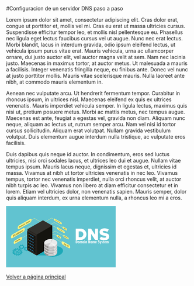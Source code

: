 #Configuracion de un servidor DNS paso a paso

Lorem ipsum dolor sit amet, consectetur adipiscing elit. Cras dolor erat, congue ut porttitor et, mollis vel mi. Cras eu erat ut massa ultricies cursus. Suspendisse efficitur tempor leo, et mollis nisl pellentesque eu. Phasellus nec ligula eget lectus faucibus cursus vel ut augue. Nunc nec erat lectus. Morbi blandit, lacus in interdum gravida, odio ipsum eleifend lectus, ut vehicula ipsum purus vitae erat. Mauris vehicula, urna ac ullamcorper ornare, dui justo auctor elit, vel auctor magna velit at sem. Nam nec lacinia justo. Maecenas in maximus tortor, at auctor metus. Ut malesuada a mauris a facilisis. Integer venenatis fringilla neque, eu finibus ante. Donec vel nunc at justo porttitor mollis. Mauris vitae scelerisque mauris. Nulla laoreet ante nibh, at commodo mauris elementum in.

Aenean nec vulputate arcu. Ut hendrerit fermentum tempor. Curabitur in rhoncus ipsum, in ultrices nisl. Maecenas eleifend ex quis ex ultrices venenatis. Mauris imperdiet vehicula semper. In ligula lectus, maximus quis nisi ut, pretium posuere metus. Morbi ac mattis metus, nec tempus augue. Maecenas est ante, feugiat a egestas vel, gravida non diam. Aliquam nunc neque, aliquam ac lectus ut, rutrum semper arcu. Nam vel nisi id tortor cursus sollicitudin. Aliquam erat volutpat. Nullam gravida vestibulum volutpat. Duis elementum augue interdum nulla tristique, ac vulputate eros facilisis.

Duis dapibus quis neque id auctor. In condimentum, eros sed luctus ultricies, nisi orci sodales lacus, et ultrices leo dui et augue. Nullam vitae tempus ipsum. Mauris lacus neque, dignissim et egestas et, ultricies id massa. Vivamus at nibh ut tortor ultricies venenatis in nec leo. Vivamus tempus, tortor nec venenatis imperdiet, nulla orci rhoncus velit, at auctor nibh turpis ac leo. Vivamus non libero at diam efficitur consectetur et in lorem. Etiam vel ultricies dolor, non venenatis sapien. Mauris semper, dolor quis aliquam interdum, ex urna elementum nulla, a rhoncus leo mi a eros.

![Error en la foto](descarga.png)

[Volver a página principal](README.md)
